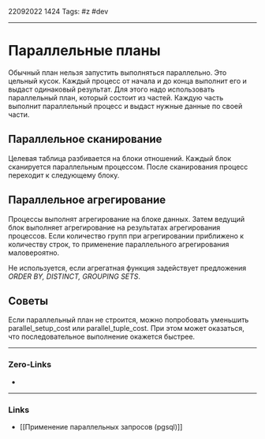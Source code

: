 22092022 1424
Tags: #z #dev

---
# Параллельные планы

Обычный план нельзя запустить выполняться параллельно. Это цельный кусок. Каждый процесс от начала и до конца выполнит его и выдаст одинаковый результат. Для этого надо использовать параллельный план, который состоит из частей. Каждую часть выполнит параллельный процесс и выдаст нужные данные по своей части.

## Параллельное сканирование

Целевая таблица разбивается на блоки отношений. Каждый блок сканируется параллельным процессом. После сканирования процесс переходит к следующему блоку.

## Параллельное агрегирование

Процессы выполнят агрегирование на блоке данных. Затем ведущий блок выполняет агрегирование на результатах агрегирования процессов. Если количество групп при агрегировании приближено к количеству строк, то применение параллельного агрегирования маловероятно.

Не используется, если агрегатная функция задействует предложения *ORDER BY, DISTINCT, GROUPING SETS*.

## Советы

Если параллельный план не строится, можно попробовать уменьшить parallel_setup_cost или parallel_tuple_cost. При этом может оказаться, что последовательное выполнение окажется быстрее.

---
### Zero-Links
- 

---
### Links
- [[Применение параллельных запросов (pgsql)]]